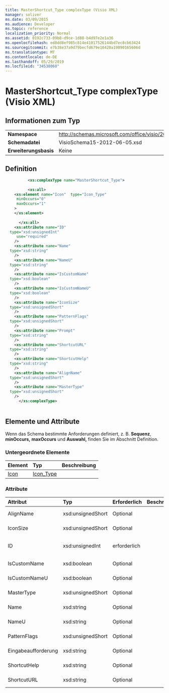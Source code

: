```yaml
---
title: MasterShortcut_Type complexType (Visio XML)
manager: soliver
ms.date: 03/09/2015
ms.audience: Developer
ms.topic: reference
localization_priority: Normal
ms.assetid: 0192c733-09b8-d9ce-1d88-b4d97e2e1a36
ms.openlocfilehash: ed8dd8ef985c814e41017526144bd7ec8cb63424
ms.sourcegitcommit: e7b38e37a9d79becfd679e10420a19890165606d
ms.translationtype: MT
ms.contentlocale: de-DE
ms.lasthandoff: 05/29/2019
ms.locfileid: "34538060"
---
```

# <a name="mastershortcut_type-complextype-visio-xml"></a>MasterShortcut_Type complexType (Visio XML)

## <a name="type-information"></a>Informationen zum Typ

|||
|:-----|:-----|
|**Namespace** <br/> |http://schemas.microsoft.com/office/visio/2011/1/core  <br/> |
|**Schemadatei** <br/> |VisioSchema15-2012-06-05.xsd  <br/> |
|**Erweiterungsbasis** <br/> |Keine  <br/> |
   
## <a name="definition"></a>Definition

```XML
          <xs:complexType name="MasterShortcut_Type">
          
          <xs:all>
    <xs:element name="Icon"  type="Icon_Type"
     minOccurs="0"
     maxOccurs="1"
    >
    </xs:element>
    
      </xs:all>
    <xs:attribute name="ID"
  type="xsd:unsignedInt"
     use="required"
    />
    <xs:attribute name="Name"
  type="xsd:string"
    />
    <xs:attribute name="NameU"
  type="xsd:string"
    />
    <xs:attribute name="IsCustomName"
  type="xsd:boolean"
    />
    <xs:attribute name="IsCustomNameU"
  type="xsd:boolean"
    />
    <xs:attribute name="IconSize"
  type="xsd:unsignedShort"
    />
    <xs:attribute name="PatternFlags"
  type="xsd:unsignedShort"
    />
    <xs:attribute name="Prompt"
  type="xsd:string"
    />
    <xs:attribute name="ShortcutURL"
  type="xsd:string"
    />
    <xs:attribute name="ShortcutHelp"
  type="xsd:string"
    />
    <xs:attribute name="AlignName"
  type="xsd:unsignedShort"
    />
    <xs:attribute name="MasterType"
  type="xsd:unsignedShort"
    />
      </xs:complexType>
      
```

## <a name="elements-and-attributes"></a>Elemente und Attribute

Wenn das Schema bestimmte Anforderungen definiert, z. B. **Sequenz**, **minOccurs,** **maxOccurs** und **Auswahl,** finden Sie im Abschnitt Definition. 
  
### <a name="child-elements"></a>Untergeordnete Elemente

|**Element**|**Typ**|**Beschreibung**|
|:-----|:-----|:-----|
|[Icon](icon-element-mastershortcut_type-complextypevisio-xml.md) <br/> |[Icon_Type](icon_type-complextypevisio-xml.md) <br/> ||
   
### <a name="attributes"></a>Attribute

|**Attribut**|**Typ**|**Erforderlich**|**Beschreibung**|**Mögliche Werte**|
|:-----|:-----|:-----|:-----|:-----|
|AlignName  <br/> |xsd:unsignedShort  <br/> |Optional  <br/> ||Werte des Typs xsd:unsignedShort.  <br/> |
|IconSize  <br/> |xsd:unsignedShort  <br/> |Optional  <br/> ||Werte des Typs xsd:unsignedShort.  <br/> |
|ID  <br/> |xsd:unsignedInt  <br/> |erforderlich  <br/> ||Werte des xsd:unsignedInt-Typs.  <br/> |
|IsCustomName  <br/> |xsd:boolean  <br/> |Optional  <br/> ||Werte des typs xsd:boolean.  <br/> |
|IsCustomNameU  <br/> |xsd:boolean  <br/> |Optional  <br/> ||Werte des typs xsd:boolean.  <br/> |
|MasterType  <br/> |xsd:unsignedShort  <br/> |Optional  <br/> ||Werte des Typs xsd:unsignedShort.  <br/> |
|Name  <br/> |xsd:string  <br/> |Optional  <br/> ||Werte des xsd:string-Typs.  <br/> |
|NameU  <br/> |xsd:string  <br/> |Optional  <br/> ||Werte des xsd:string-Typs.  <br/> |
|PatternFlags  <br/> |xsd:unsignedShort  <br/> |Optional  <br/> ||Werte des Typs xsd:unsignedShort.  <br/> |
|Eingabeaufforderung  <br/> |xsd:string  <br/> |Optional  <br/> ||Werte des xsd:string-Typs.  <br/> |
|ShortcutHelp  <br/> |xsd:string  <br/> |Optional  <br/> ||Werte des xsd:string-Typs.  <br/> |
|ShortcutURL  <br/> |xsd:string  <br/> |Optional  <br/> ||Werte des xsd:string-Typs.  <br/> |
   

